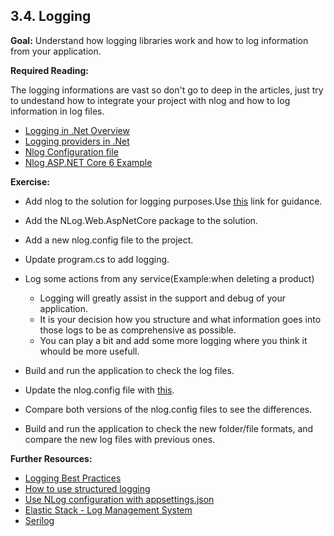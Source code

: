 ## 3.4. Logging

**Goal:** Understand how logging libraries work and how to log information from your application.

**Required Reading:**

The logging informations are vast so don't go to deep in the articles, just try to undestand how to integrate your project with nlog and how to log information in log files.

 - [Logging in .Net Overview](https://docs.microsoft.com/en-us/dotnet/core/extensions/logging?tabs=command-line)
 - [Logging providers in .Net](https://docs.microsoft.com/en-us/dotnet/core/extensions/logging-providers)
 - [Nlog Configuration file](https://github.com/NLog/NLog/wiki/Configuration-file)
 - [Nlog ASP.NET Core 6 Example](https://github.com/NLog/NLog.Web/tree/master/examples/ASP.NET%20Core%206)

**Exercise:**

 - Add nlog to the solution for logging purposes.Use [this](https://github.com/NLog/NLog/wiki/Getting-started-with-ASP.NET-Core-6#2-create-a-nlogconfig-file) link for guidance.
 - Add the NLog.Web.AspNetCore package to the solution.
 - Add a new nlog.config file to the project.
 - Update program.cs to add logging.

 - Log some actions from any service(Example:when deleting a product)
     - Logging will greatly assist in the support and debug of your application.
     - It is your decision how you structure and what information goes into those logs to be as comprehensive as possible.
     - You can play a bit and add some more logging where you think it whould be more usefull.
 - Build and run the application to check the log files.
 - Update the nlog.config file with [this](https://github.com/msg-CareerPaths/csharp-training/blob/main/resources/nlog.config).
 - Compare both versions of the nlog.config files to see the differences.
 - Build and run the application to check the new folder/file formats, and compare the new log files with previous ones.

**Further Resources:**

 - [Logging Best Practices](https://raygun.com/blog/c-sharp-logging-best-practices/)
 - [How to use structured logging](https://github.com/nlog/nlog/wiki/How-to-use-structured-logging)
 - [Use NLog configuration with appsettings.json](https://github.com/NLog/NLog.Extensions.Logging/wiki/NLog-configuration-with-appsettings.json)
 - [Elastic Stack - Log Management System](https://www.elastic.co/what-is/elk-stack)
 - [Serilog](https://medium.com/@brucycenteio/adding-serilog-to-asp-net-core-net-7-8-5cba1d0dea2)
 

